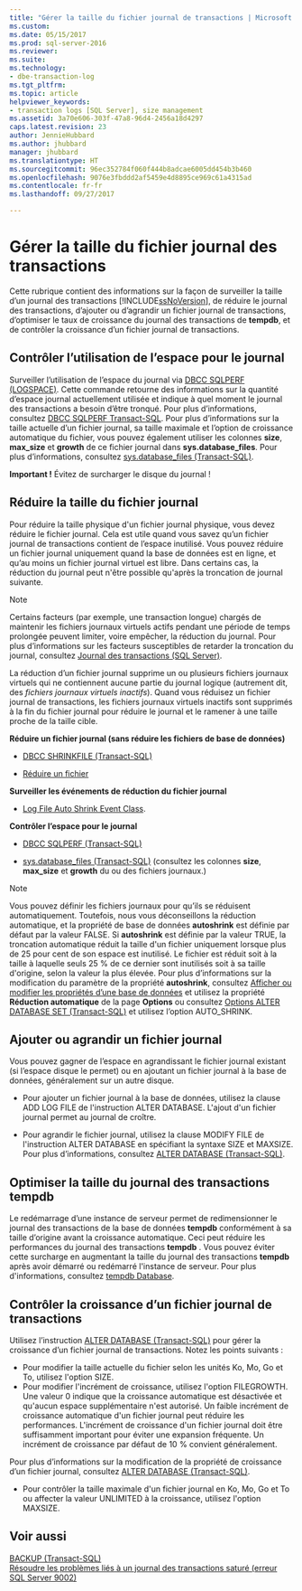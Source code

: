 ```yaml
---
title: "Gérer la taille du fichier journal de transactions | Microsoft Docs"
ms.custom: 
ms.date: 05/15/2017
ms.prod: sql-server-2016
ms.reviewer: 
ms.suite: 
ms.technology:
- dbe-transaction-log
ms.tgt_pltfrm: 
ms.topic: article
helpviewer_keywords:
- transaction logs [SQL Server], size management
ms.assetid: 3a70e606-303f-47a8-96d4-2456a18d4297
caps.latest.revision: 23
author: JennieHubbard
ms.author: jhubbard
manager: jhubbard
ms.translationtype: HT
ms.sourcegitcommit: 96ec352784f060f444b8adcae6005dd454b3b460
ms.openlocfilehash: 9076e3fbddd2af5459e4d8895ce969c61a4315ad
ms.contentlocale: fr-fr
ms.lasthandoff: 09/27/2017

---
```

# <a name="manage-the-size-of-the-transaction-log-file"></a>Gérer la taille du fichier journal des transactions
Cette rubrique contient des informations sur la façon de surveiller la taille d’un journal des transactions [!INCLUDE[ssNoVersion](../../includes/ssnoversion-md.md)], de réduire le journal des transactions, d’ajouter ou d’agrandir un fichier journal de transactions, d’optimiser le taux de croissance du journal des transactions de **tempdb**, et de contrôler la croissance d’un fichier journal de transactions.  

  ##  <a name="MonitorSpaceUse"></a> Contrôler l’utilisation de l’espace pour le journal  
Surveiller l’utilisation de l’espace du journal via [DBCC SQLPERF (LOGSPACE)](https://docs.microsoft.com/sql/t-sql/database-console-commands/dbcc-sqlperf-transact-sql). Cette commande retourne des informations sur la quantité d’espace journal actuellement utilisée et indique à quel moment le journal des transactions a besoin d’être tronqué. Pour plus d’informations, consultez [DBCC SQLPERF Transact-SQL](../../t-sql/database-console-commands/dbcc-sqlperf-transact-sql.md). Pour plus d’informations sur la taille actuelle d’un fichier journal, sa taille maximale et l’option de croissance automatique du fichier, vous pouvez également utiliser les colonnes **size**, **max_size** et **growth** de ce fichier journal dans **sys.database_files**. Pour plus d’informations, consultez [sys.database_files &#40;Transact-SQL&#41;](../../relational-databases/system-catalog-views/sys-database-files-transact-sql.md).  
  
**Important !** Évitez de surcharger le disque du journal !  

  
##  <a name="ShrinkSize"></a> Réduire la taille du fichier journal  
 Pour réduire la taille physique d'un fichier journal physique, vous devez réduire le fichier journal. Cela est utile quand vous savez qu’un fichier journal de transactions contient de l’espace inutilisé. Vous pouvez réduire un fichier journal uniquement quand la base de données est en ligne, et qu’au moins un fichier journal virtuel est libre. Dans certains cas, la réduction du journal peut n'être possible qu'après la troncation de journal suivante.  
  
> [!NOTE]
>  Certains facteurs (par exemple, une transaction longue) chargés de maintenir les fichiers journaux virtuels actifs pendant une période de temps prolongée peuvent limiter, voire empêcher, la réduction du journal. Pour plus d’informations sur les facteurs susceptibles de retarder la troncation du journal, consultez [Journal des transactions &#40;SQL Server&#41;](../../relational-databases/logs/the-transaction-log-sql-server.md).  
  
 La réduction d’un fichier journal supprime un ou plusieurs fichiers journaux virtuels qui ne contiennent aucune partie du journal logique (autrement dit, des *fichiers journaux virtuels inactifs*). Quand vous réduisez un fichier journal de transactions, les fichiers journaux virtuels inactifs sont supprimés à la fin du fichier journal pour réduire le journal et le ramener à une taille proche de la taille cible.  
  
 **Réduire un fichier journal (sans réduire les fichiers de base de données)**  
  
-   [DBCC SHRINKFILE &#40;Transact-SQL&#41;](../../t-sql/database-console-commands/dbcc-shrinkfile-transact-sql.md)  
  
-   [Réduire un fichier](../../relational-databases/databases/shrink-a-file.md)  
  
 **Surveiller les événements de réduction du fichier journal**  
  
-   [Log File Auto Shrink Event Class](../../relational-databases/event-classes/log-file-auto-shrink-event-class.md).  
  
 **Contrôler l’espace pour le journal**  
  
-   [DBCC SQLPERF &#40;Transact-SQL&#41;](../../t-sql/database-console-commands/dbcc-sqlperf-transact-sql.md)  
  
-   [sys.database_files &#40;Transact-SQL&#41;](../../relational-databases/system-catalog-views/sys-database-files-transact-sql.md) (consultez les colonnes **size**, **max_size** et **growth** du ou des fichiers journaux.)  
  
> [!NOTE]
>  Vous pouvez définir les fichiers journaux pour qu’ils se réduisent automatiquement. Toutefois, nous vous déconseillons la réduction automatique, et la propriété de base de données **autoshrink** est définie par défaut par la valeur FALSE. Si **autoshrink** est définie par la valeur TRUE, la troncation automatique réduit la taille d'un fichier uniquement lorsque plus de 25 pour cent de son espace est inutilisé. Le fichier est réduit soit à la taille à laquelle seuls 25 % de ce dernier sont inutilisés soit à sa taille d'origine, selon la valeur la plus élevée. Pour plus d’informations sur la modification du paramètre de la propriété **autoshrink**, consultez [Afficher ou modifier les propriétés d’une base de données](../../relational-databases/databases/view-or-change-the-properties-of-a-database.md) et utilisez la propriété **Réduction automatique** de la page **Options** ou consultez [Options ALTER DATABASE SET &#40;Transact-SQL&#41;](../../t-sql/statements/alter-database-transact-sql-set-options.md) et utilisez l’option AUTO_SHRINK.  
  

##  <a name="AddOrEnlarge"></a> Ajouter ou agrandir un fichier journal  
 Vous pouvez gagner de l’espace en agrandissant le fichier journal existant (si l’espace disque le permet) ou en ajoutant un fichier journal à la base de données, généralement sur un autre disque.  
  
-   Pour ajouter un fichier journal à la base de données, utilisez la clause ADD LOG FILE de l'instruction ALTER DATABASE. L'ajout d'un fichier journal permet au journal de croître.  
  
-   Pour agrandir le fichier journal, utilisez la clause MODIFY FILE de l'instruction ALTER DATABASE en spécifiant la syntaxe SIZE et MAXSIZE. Pour plus d’informations, consultez [ALTER DATABASE &#40;Transact-SQL&#41;](../../t-sql/statements/alter-database-transact-sql.md).  
    
  
##  <a name="tempdbOptimize"></a> Optimiser la taille du journal des transactions tempdb  
 Le redémarrage d’une instance de serveur permet de redimensionner le journal des transactions de la base de données **tempdb** conformément à sa taille d’origine avant la croissance automatique. Ceci peut réduire les performances du journal des transactions **tempdb** . Vous pouvez éviter cette surcharge en augmentant la taille du journal des transactions **tempdb** après avoir démarré ou redémarré l'instance de serveur. Pour plus d'informations, consultez [tempdb Database](../../relational-databases/databases/tempdb-database.md).  
  
  
##  <a name="ControlGrowth"></a> Contrôler la croissance d’un fichier journal de transactions  
 Utilisez l’instruction [ALTER DATABASE (Transact-SQL)](../../t-sql/statements/alter-database-transact-sql.md) pour gérer la croissance d’un fichier journal de transactions. Notez les points suivants :  
  
-   Pour modifier la taille actuelle du fichier selon les unités Ko, Mo, Go et To, utilisez l'option SIZE.  
  -   Pour modifier l'incrément de croissance, utilisez l'option FILEGROWTH. Une valeur 0 indique que la croissance automatique est désactivée et qu'aucun espace supplémentaire n'est autorisé. Un faible incrément de croissance automatique d'un fichier journal peut réduire les performances. L'incrément de croissance d'un fichier journal doit être suffisamment important pour éviter une expansion fréquente. Un incrément de croissance par défaut de 10 % convient généralement.  

Pour plus d’informations sur la modification de la propriété de croissance d’un fichier journal, consultez [ALTER DATABASE (Transact-SQL)](../../t-sql/statements/alter-database-transact-sql.md).  
  
-   Pour contrôler la taille maximale d'un fichier journal en Ko, Mo, Go et To ou affecter la valeur UNLIMITED à la croissance, utilisez l'option MAXSIZE.  
  
  
## <a name="see-also"></a>Voir aussi  
 [BACKUP (Transact-SQL)](../../t-sql/statements/backup-transact-sql.md)   
 [Résoudre les problèmes liés à un journal des transactions saturé (erreur SQL Server 9002)](../../relational-databases/logs/troubleshoot-a-full-transaction-log-sql-server-error-9002.md)  
  
  

